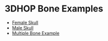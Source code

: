 # 3DHOP Bone Examples
- [Female Skull](femaleskull.html)
- [Male Skull](maleskull.html)
- [Multiple Bone Example](multi_example.html)